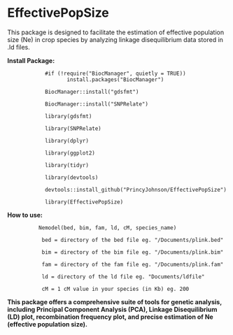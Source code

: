 # EffectivePopSize
This package is designed to facilitate the estimation of effective population size (Ne) in crop species by analyzing linkage disequilibrium data stored in .ld files.


**Install Package:**

                #if (!require("BiocManager", quietly = TRUE))
                       install.packages("BiocManager")
                       
                BiocManager::install("gdsfmt")
                
                BiocManager::install("SNPRelate")
                
                library(gdsfmt)
                
                library(SNPRelate)
                
                library(dplyr)
                
                library(ggplot2)
                
                library(tidyr)
                
                library(devtools)
                              
                devtools::install_github("PrincyJohnson/EffectivePopSize")
                              
                library(EffectivePopSize)



**How to use:**

              Nemodel(bed, bim, fam, ld, cM, species_name)

               bed = directory of the bed file eg. "/Documents/plink.bed"
                              
               bim = directory of the bim file eg. "/Documents/plink.bim"
                              
               fam = directory of the fam file eg. "/Documents/plink.fam"
                                
               ld = directory of the ld file eg. "Documents/ldfile"
                              
               cM = 1 cM value in your species (in Kb) eg. 200


**This package offers a comprehensive suite of tools for genetic analysis, including Principal Component Analysis (PCA), Linkage Disequilibrium (LD) plot, recombination frequency plot, and precise estimation of Ne (effective population size).**
